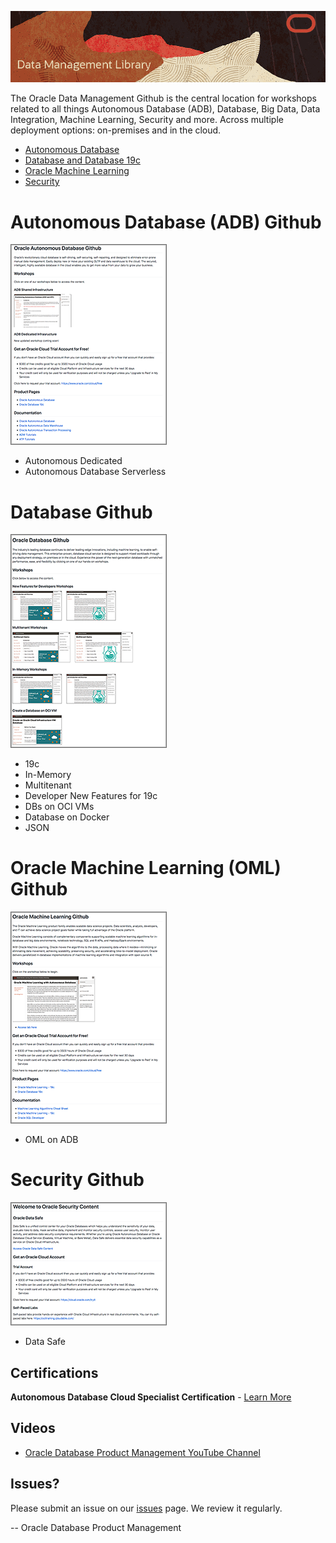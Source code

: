 ![](./images/data-management-title.png)

The Oracle Data Management Github is the central location for workshops related to all things Autonomous Database (ADB), Database, Big Data, Data Integration, Machine Learning, Security and more.  Across multiple deployment options:  on-premises and in the cloud.  

- [Autonomous Database](./autonomous-database) 
- [Database and Database 19c](./database) 
- [Oracle Machine Learning](./oracle-machine-learning) 
- [Security](./security) 

# Autonomous Database (ADB) Github
[![](./images/adbgithub.png)](./autonomous-database) 
- Autonomous Dedicated 
- Autonomous Database Serverless

# Database Github
[![](./images/dbgithub.png)](./database) 
- 19c
- In-Memory
- Multitenant
- Developer New Features for 19c
- DBs on OCI VMs
- Database on Docker
- JSON
  
# Oracle Machine Learning (OML) Github
[![](./images/omlgithub.png)](./oracle-machine-learning) 
- OML on ADB
  
# Security Github
[![](./images/secgithub.png)](./security) 

- Data Safe

## Certifications ##

**Autonomous Database Cloud Specialist Certification** - [Learn More]([here](https://education.oracle.com/oracle-autonomous-database-cloud-2019-certified-specialist/trackp_OADB19))

## Videos
- [Oracle Database Product Management YouTube Channel](https://www.youtube.com/channel/UCr6mzwq_gcdsefQWBI72wIQ)

## Issues?
Please submit an issue on our [issues](https://github.com/oracle/learning-library/issues) page.  We review it regularly.

-- Oracle Database Product Management





